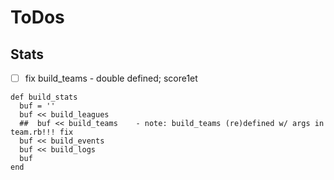 # ToDos


## Stats

- [ ] fix build_teams   - double defined; score1et

```
def build_stats
  buf = ''
  buf << build_leagues
  ##  buf << build_teams    - note: build_teams (re)defined w/ args in team.rb!!! fix
  buf << build_events
  buf << build_logs
  buf
end
```
